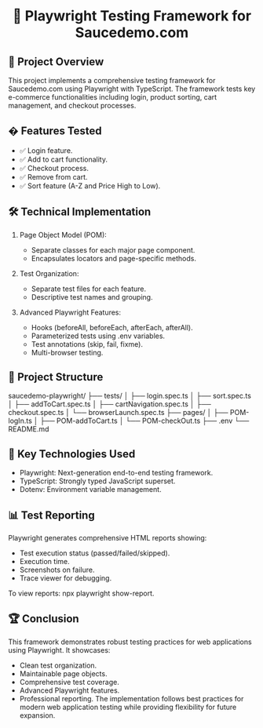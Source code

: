 # <p align="center"> 🚀 Playwright Testing Framework for Saucedemo.com </p>


## 📝 Project Overview
This project implements a comprehensive testing framework for Saucedemo.com using Playwright with TypeScript. The framework tests key e-commerce functionalities including login, product sorting, cart management, and checkout processes.


## � Features Tested
- ✅ Login feature.
- ✅ Add to cart functionality.
- ✅ Checkout process.
- ✅ Remove from cart.
- ✅ Sort feature (A-Z and Price High to Low).


## 🛠️ Technical Implementation
1. Page Object Model (POM):
   - Separate classes for each major page component.
   - Encapsulates locators and page-specific methods.
    
2. Test Organization:
   - Separate test files for each feature.
   - Descriptive test names and grouping.

3. Advanced Playwright Features:
   - Hooks (beforeAll, beforeEach, afterEach, afterAll).
   - Parameterized tests using .env variables.
   - Test annotations (skip, fail, fixme).
   - Multi-browser testing.


## 📁 Project Structure
saucedemo-playwright/
├── tests/
│   ├── login.spec.ts
│   ├── sort.spec.ts
│   ├── addToCart.spec.ts
│   ├── cartNavigation.spec.ts
│   ├── checkout.spec.ts
│   └── browserLaunch.spec.ts
├── pages/
│   ├── POM-logIn.ts
│   ├── POM-addToCart.ts
│   └── POM-checkOut.ts
├── .env
└── README.md


## 🔧 Key Technologies Used
- Playwright: Next-generation end-to-end testing framework.
- TypeScript: Strongly typed JavaScript superset.
- Dotenv: Environment variable management.


## 📊 Test Reporting
Playwright generates comprehensive HTML reports showing:
- Test execution status (passed/failed/skipped).
- Execution time.
- Screenshots on failure.
- Trace viewer for debugging.

To view reports:
npx playwright show-report.


## 🏆 Conclusion
This framework demonstrates robust testing practices for web applications using Playwright. It showcases:
- Clean test organization.
- Maintainable page objects.
- Comprehensive test coverage.
- Advanced Playwright features.
- Professional reporting.
The implementation follows best practices for modern web application testing while providing flexibility for future expansion.
